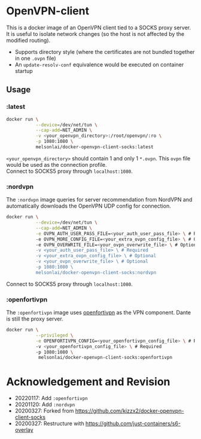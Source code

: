 # OpenVPN-client

This is a docker image of an OpenVPN client tied to a SOCKS proxy server. It is useful to isolate network changes (so the host is not affected by the modified routing). 

+ Supports directory style (where the certificates are not bundled together in one `.ovpn` file)
+ An `update-resolv-conf` equivalence would be executed on container startup

## Usage

### :latest

```bash
docker run \
           --device=/dev/net/tun \
           --cap-add=NET_ADMIN \
           -v <your_openvpn_directory>:/root/openvpn/:ro \
           -p 1080:1080 \
           melsonlai/docker-openvpn-client-socks:latest
```

`<your_openvpn_directory>` should contain 1 and only 1 `*.ovpn`. This `ovpn` file would be used as the connection profile.  
Connect to SOCKS5 proxy through `localhost:1080`.  

### :nordvpn

The `:nordvpn` image queries for server recommendation from NordVPN and automatically downloads the OpenVPN UDP config for connection. 

```bash
docker run \
           --device=/dev/net/tun \
           --cap-add=NET_ADMIN \
           -e OVPN_AUTH_USER_PASS_FILE=<your_auth_user_pass_file> \ # Required
           -e OVPN_MORE_CONFIG_FILE=<your_extra_ovpn_config_file> \ # Optional. An extra config file to be passed to openvpn
           -e OVPN_OVERWRITE_FILE=<your_ovpn_overwrite_file> \ # Optional. Disable the recommendation behavior and use the specified config for openvpn. Useful when NordVPN API can't be accessed
           -v <your_auth_user_pass_file> \ # Required
           -v <your_extra_ovpn_config_file> \ # Optional
           -v <your_ovpn_overwrite_file> \ # Optional
           -p 1080:1080 \
           melsonlai/docker-openvpn-client-socks:nordvpn
```

Connect to SOCKS5 proxy through `localhost:1080`.  

### :openfortivpn

The `:openfortivpn` image uses [openfortivpn](https://github.com/adrienverge/openfortivpn) as the VPN component. Dante is still the proxy server.

```bash
docker run \
           --privileged \
           -e OPENFORTIVPN_CONFIG=<your_openfortivpn_config_file> \ # Required
           -v <your_openfortivpn_config_file> \ # Required
           -p 1080:1080 \
            melsonlai/docker-openvpn-client-socks:openfortivpn
```


# Acknowledgement and Revision

+ 20220117: Add `:openfortivpn`
+ 20201120: Add `:nordvpn`
+ 20200327: Forked from <https://github.com/kizzx2/docker-openvpn-client-socks>
+ 20200327: Restructure with <https://github.com/just-containers/s6-overlay>

